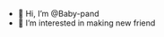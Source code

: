 - 👋 Hi, I’m @Baby-pand
- 👀 I’m interested in making new friend 

<!---
Baby-pand/Baby-pand is a ✨ special ✨ repository because its `README.md` (this file) appears on your GitHub profile.
You can click the Preview link to take a look at your changes.
--->
